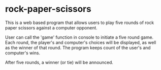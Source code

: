 # rock-paper-scissors

This is a web based program that allows users to play five rounds
of rock paper scissors against a computer opponent.

User can call the 'game' function in console to initiate a five
round game. Each round, the player's and computer's choices will
be displayed, as well as the winner of that round. The program
keeps count of the user's and computer's wins.

After five rounds, a winner (or tie) will be announced.